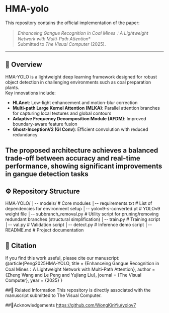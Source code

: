 # HMA-yolo
This repository contains the official implementation of the paper:  

> *Enhanceing Gangue Recognition in Coal Mines：A Lightweight Network with Multi-Path Attention**  
> Submitted to *The Visual Computer* (2025).
-------
 ## 📌 Overview
HMA-YOLO is a lightweight deep learning framework designed for robust object detection in challenging environments such as coal preparation plants.  
Key innovations include:
- **HLAnet**: Low-light enhancement and motion-blur correction  
- **Multi-path Large Kernel Attention (MLKA)**: Parallel attention branches for capturing local textures and global contours  
- **Adaptive Frequency Decomposition Module (AFDM)**: Improved boundary-aware feature fusion  
- **Ghost-InceptionV2 (GI Conv)**: Efficient convolution with reduced redundancy  

The proposed architecture achieves a balanced trade-off between **accuracy** and **real-time performance**, showing significant improvements in gangue detection tasks
---
## ⚙️ Repository Structure
HMA-YOLO/
│-- models/          # Core modules
│-- requirements.txt # List of dependencies for environment setup
│-- yolov9-s-converted.pt         #  YOLOv9 weight file
│-- subbranch_removal.py         # Utility script for pruning/removing redundant branches (structural simplification)
│-- train.py          # Training script
│-- val.py          # Validation script
│-- detect.py          # Inference demo script 
│-- README.md        # Project documentation

 ## 📖 Citation
 If you find this work useful, please cite our manuscript:
 @article{Peng2025HMA-YOLO,
  title   = {Enhanceing Gangue Recognition in Coal Mines：A Lightweight Network with Multi-Path Attention},
  author  = {Zheng Wang and Le Peng and Yujiang Liu},
  journal = {The Visual Computer},
  year    = {2025}
}

 ##🔗 Related Information
This repository is directly associated with the manuscript submitted to The Visual Computer.

##🙏Acknowledgements
https://github.com/WongKinYiu/yolov7

